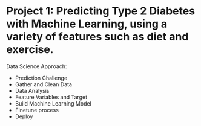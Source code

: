 
# Project 1: Predicting Type 2 Diabetes with Machine Learning, using a variety of features such as diet and exercise.

Data Science Approach:
* Prediction Challenge
* Gather and Clean Data
* Data Analysis
* Feature Variables and Target
* Build Machine Learning Model
* Finetune process
* Deploy
